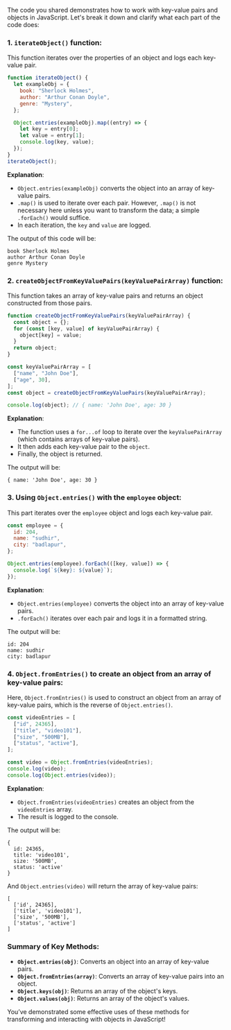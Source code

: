 The code you shared demonstrates how to work with key-value pairs and objects in JavaScript. Let's break it down and clarify what each part of the code does:

### 1. `iterateObject()` function:
This function iterates over the properties of an object and logs each key-value pair.

```js
function iterateObject() {
  let exampleObj = {
    book: "Sherlock Holmes",
    author: "Arthur Conan Doyle",
    genre: "Mystery",
  };

  Object.entries(exampleObj).map((entry) => {
    let key = entry[0];
    let value = entry[1];
    console.log(key, value);
  });
}
iterateObject();
```

**Explanation**:
- `Object.entries(exampleObj)` converts the object into an array of key-value pairs.
- `.map()` is used to iterate over each pair. However, `.map()` is not necessary here unless you want to transform the data; a simple `.forEach()` would suffice.
- In each iteration, the `key` and `value` are logged.

The output of this code will be:
```
book Sherlock Holmes
author Arthur Conan Doyle
genre Mystery
```

### 2. `createObjectFromKeyValuePairs(keyValuePairArray)` function:
This function takes an array of key-value pairs and returns an object constructed from those pairs.

```js
function createObjectFromKeyValuePairs(keyValuePairArray) {
  const object = {};
  for (const [key, value] of keyValuePairArray) {
    object[key] = value;
  }
  return object;
}

const keyValuePairArray = [
  ["name", "John Doe"],
  ["age", 30],
];
const object = createObjectFromKeyValuePairs(keyValuePairArray);

console.log(object); // { name: 'John Doe', age: 30 }
```

**Explanation**:
- The function uses a `for...of` loop to iterate over the `keyValuePairArray` (which contains arrays of key-value pairs).
- It then adds each key-value pair to the `object`.
- Finally, the object is returned.

The output will be:
```
{ name: 'John Doe', age: 30 }
```

### 3. Using `Object.entries()` with the `employee` object:
This part iterates over the `employee` object and logs each key-value pair.

```js
const employee = {
  id: 204,
  name: "sudhir",
  city: "badlapur",
};

Object.entries(employee).forEach(([key, value]) => {
  console.log(`${key}: ${value}`);
});
```

**Explanation**:
- `Object.entries(employee)` converts the object into an array of key-value pairs.
- `.forEach()` iterates over each pair and logs it in a formatted string.

The output will be:
```
id: 204
name: sudhir
city: badlapur
```

### 4. `Object.fromEntries()` to create an object from an array of key-value pairs:
Here, `Object.fromEntries()` is used to construct an object from an array of key-value pairs, which is the reverse of `Object.entries()`.

```js
const videoEntries = [
  ["id", 24365],
  ["title", "video101"],
  ["size", "500MB"],
  ["status", "active"],
];

const video = Object.fromEntries(videoEntries);
console.log(video);
console.log(Object.entries(video));
```

**Explanation**:
- `Object.fromEntries(videoEntries)` creates an object from the `videoEntries` array.
- The result is logged to the console.

The output will be:
```
{
  id: 24365,
  title: 'video101',
  size: '500MB',
  status: 'active'
}
```
And `Object.entries(video)` will return the array of key-value pairs:
```
[
  ['id', 24365],
  ['title', 'video101'],
  ['size', '500MB'],
  ['status', 'active']
]
```

### Summary of Key Methods:
- **`Object.entries(obj)`**: Converts an object into an array of key-value pairs.
- **`Object.fromEntries(array)`**: Converts an array of key-value pairs into an object.
- **`Object.keys(obj)`**: Returns an array of the object's keys.
- **`Object.values(obj)`**: Returns an array of the object's values.

You’ve demonstrated some effective uses of these methods for transforming and interacting with objects in JavaScript!